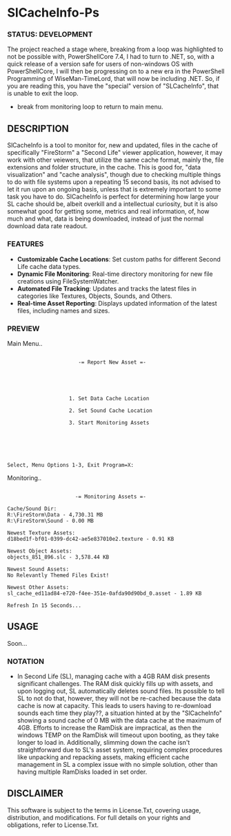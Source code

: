 # SlCacheInfo-Ps

### STATUS: DEVELOPMENT
The project reached a stage where, breaking from a loop was highlighted to not be possible with, PowerShellCore 7.4, I had to turn to .NET, so, with a quick release of a version safe for users of non-windows OS with PowerShellCore, I will then be progressing on to a new era in the PowerShell Programming of WiseMan-TimeLord, that will now be including .NET. So, if you are reading this, you have the "special" version of "SLCacheInfo", that is unable to exit the loop. 
- break from monitoring loop to return to main menu.

## DESCRIPTION
SlCacheInfo is a tool to monitor for, new and updated, files in the cache of specifically "FireStorm" a "Second Life" viewer application, however, it may work with other veiewers, that utilize the same cache format, mainly the, file extensions and folder structure, in the cache. This is good for, "data visualization" and "cache analysis", though due to checking multiple things to do with file systems upon a repeating 15 second basis, its not advised to let it run upon an ongoing basis, unless that is extremely important to some task you have to do. SlCacheInfo is perfect for determining how large your SL cache should be, albeit overkill and a intellectual curiosity, but it is also somewhat good for getting some, metrics and real information, of, how much and what, data is being downloaded, instead of just the normal download data rate readout.   

### FEATURES
- **Customizable Cache Locations**: Set custom paths for different Second Life cache data types.
- **Dynamic File Monitoring**: Real-time directory monitoring for new file creations using FileSystemWatcher.
- **Automated File Tracking**: Updates and tracks the latest files in categories like Textures, Objects, Sounds, and Others.
- **Real-time Asset Reporting**: Displays updated information of the latest files, including names and sizes.

### PREVIEW
Main Menu..
```

                       -= Report New Asset =-





                    1. Set Data Cache Location

                    2. Set Sound Cache Location

                    3. Start Monitoring Assets






Select, Menu Options 1-3, Exit Program=X:

```
Monitoring..
```

                      -= Monitoring Assets =-

Cache/Sound Dir:
R:\FireStorm\Data - 4,730.31 MB
R:\FireStorm\Sound - 0.00 MB

Newest Texture Assets:
d18bed1f-bf01-0399-dc42-ae5e837010e2.texture - 0.91 KB

Newest Object Assets:
objects_851_896.slc - 3,578.44 KB

Newest Sound Assets:
No Relevantly Themed Files Exist!

Newest Other Assets:
sl_cache_ed11ad84-e720-f4ee-351e-0afda90d90bd_0.asset - 1.89 KB

Refresh In 15 Seconds...

```

## USAGE
Soon...

### NOTATION
- In Second Life (SL), managing cache with a 4GB RAM disk presents significant challenges. The RAM disk quickly fills up with assets, and upon logging out, SL automatically deletes sound files. Its possible to tell SL to not do that, however, they will not be re-cached because the data cache is now at capacity. This leads to users having to re-download sounds each time they play??, a situation hinted at by the "SlCacheInfo" showing a sound cache of 0 MB with the data cache at the maximum of 4GB. Efforts to increase the RamDisk are impractical, as then the windows TEMP on the RamDisk will timeout upon booting, as they take longer to load in. Additionally, slimming down the cache isn't straightforward due to SL's asset system, requiring complex procedures like unpacking and repacking assets, making efficient cache management in SL a complex issue with no simple solution, other than having multiple RamDisks loaded in set order.

## DISCLAIMER
This software is subject to the terms in License.Txt, covering usage, distribution, and modifications. For full details on your rights and obligations, refer to License.Txt.
